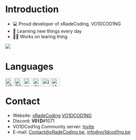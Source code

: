 # Introduction
- 💻 Proud developer of xRadeCoding, VO1DCOD1NG
- 🌱 Learning new things every day
- 👨‍💻 Works on learing thing

<img src="https://github-readme-stats.vercel.app/api?usernameVOIDCODINGS=&show_icons=true" />

# Languages 
<img align="left" alt="HTML" width="26px" src="https://upload.wikimedia.org/wikipedia/commons/thumb/3/38/HTML5_Badge.svg/600px-HTML5_Badge.svg.png" />
<img align="left" alt="CSS" width="26px" src="https://www.pngkey.com/png/full/347-3470911_css3-html-css-js-logo-white.png" />
<img align="left" alt="node.js" width="26px" src="https://i.imgur.com/tYLFZBh.png" /> 
<img align="left" alt="discord.js" width="26px" src="https://i.imgur.com/SI1DZf3.png" />
<img align="left" alt="js" width="26px" src="https://i.imgur.com/3u1wzwE.png" />
<img align="left" alt="php" width="26px" src="https://pngimg.com/uploads/php/php_PNG43.png" /> <br />

# Contact
* Website: [xRadeCoding](https://xRadeCoding.be/) [VO1DCOD1NG](https://vo1dcod1ng.be/)
* Discord: 𝐕𝟎𝟏𝐃#1071
* VO1DCod1ng Community server: [Invite](https://discord.gg/yA2ZWrMv)
* E-mail: Contact@xRadeCoding.be, info@vo1dcod1ng.be
